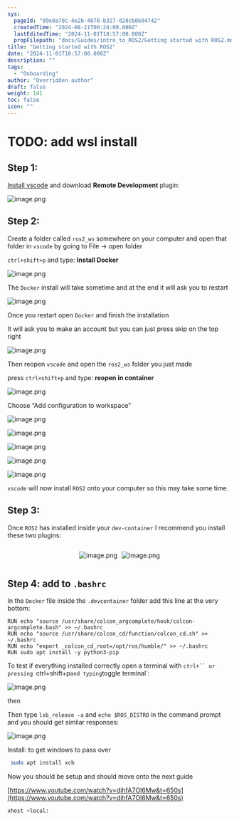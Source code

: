 ```yaml
---
sys:
  pageId: "89e0a78c-4e2b-4070-b327-d28cb0694742"
  createdTime: "2024-08-21T00:24:00.000Z"
  lastEditedTime: "2024-11-01T18:57:00.000Z"
  propFilepath: "docs/Guides/intro_to_ROS2/Getting started with ROS2.md"
title: "Getting started with ROS2"
date: "2024-11-01T18:57:00.000Z"
description: ""
tags:
  - "Onboarding"
author: "Overridden author"
draft: false
weight: 141
toc: false
icon: ""
---
```


# TODO: add wsl install

## Step 1:

[Install vscode](https://code.visualstudio.com/download) and download **Remote Development** plugin:

![image.png](https://prod-files-secure.s3.us-west-2.amazonaws.com/d518164a-d88e-44d1-a4ee-3adb3bd8bce0/efb52993-1881-4a40-b95e-6f020334f022/image.png?X-Amz-Algorithm=AWS4-HMAC-SHA256&X-Amz-Content-Sha256=UNSIGNED-PAYLOAD&X-Amz-Credential=ASIAZI2LB4666KIJCG74%2F20250131%2Fus-west-2%2Fs3%2Faws4_request&X-Amz-Date=20250131T040935Z&X-Amz-Expires=3600&X-Amz-Security-Token=IQoJb3JpZ2luX2VjEKr%2F%2F%2F%2F%2F%2F%2F%2F%2F%2FwEaCXVzLXdlc3QtMiJHMEUCIQDJrbiWDe%2F1QK55BxhwSk2f9XuXTBNt2BSFBZxB14s2pAIgRIseu3YNoZMnGU07spo1P%2FemudKrGtsSSKeqT601J0gqiAQIs%2F%2F%2F%2F%2F%2F%2F%2F%2F%2F%2FARAAGgw2Mzc0MjMxODM4MDUiDC1hjXH5lyIg8etKWCrcA9mU7Lp0hOqwBt1RYOjCazIGr3ikHshctx9SeOExA%2FUnJ09FH2ouarckmLASQj7XztuIJ3gvHeNrUKS30JqkyNaXJfwyzCy8vwgv3eqil%2F01W5DafZLbqxAO7z7tDBZHc8HMxEKgGOyy4J4XqzmqnzyRFck0CUH9FvnLhtuhtAV9oO6SBCaAHIHPmI4EsAFUD%2Bua%2F%2Bnw69UAOs5IMj0Jxg%2BPw0uxsAtpahu4SV1guHn7Bf3g6Z5eZVfVEFV%2Fy0%2FbTaNKVKVtqmdKeNwIOyb2pH%2Fg43iLXjjBZYDtGXxB91xrRVfEIKOg8AmQp0GrsGVSEZRTiiQ%2FclFdxW5xoe6Y11FWAsoY3z9sTHajTMqmJVn2dIKBJEdNaI2e8yq2uSesDAzCJKgdL1tt5hVDd%2BJFElpjeAFXqhGiEOGZyw2pRqOOcSUD3ROUxgT2%2FS9cB%2Bj3EsW1lZn6HsZgOfwUTuLJUcWy%2Bb25WMZdWoD6NQS8ORwoCL%2FINIKW6RsQWcBDa00yPUov%2Bmi%2BMrCvNRL5rJcE38ObHe%2Bbn81wHoW7EdbEB%2F2cMLue5JpfnDvRiM3jLK7gldsk8yH1PZcDOe4dwCdsNc8o%2BLXOiZSsWmcFJN3fPWM%2B4YB%2F6MwUbMtWEoDGMNzR8LwGOqUBxCHkEUWNZfJ68tQN4jbovJxzp4HxxfAT8iMp%2FeKNMgcJgPcdZMk0gD2Zvfjt7xM5LYeSIAbdaHZze%2Bhoz12PS%2FUyogrfr%2FXDgFNNcKwDF%2FqZt6Y4KzxZgVki7Fr3iHF7%2BF0uE1GVHoOhePohxwyBZOmIIirdzOixr35SCVE1N61co8HZLMYBOs564gKeUxEXTiD%2FdCtHpRBwxCeUg%2B2Nc59t%2F%2BKt&X-Amz-Signature=16f87c3a243ca1f532def9dd64fda219cf6fbfbd66f0457d1aa2fa12a623681f&X-Amz-SignedHeaders=host&x-id=GetObject)

## Step 2:

Create a folder called `ros2_ws` somewhere on your computer and open that folder in `vscode` by going to File → open folder 

`ctrl+shift+p` and type: **Install Docker**

![image.png](https://prod-files-secure.s3.us-west-2.amazonaws.com/d518164a-d88e-44d1-a4ee-3adb3bd8bce0/2269dc0e-1cd5-47ff-bceb-c04ad9b2eab0/image.png?X-Amz-Algorithm=AWS4-HMAC-SHA256&X-Amz-Content-Sha256=UNSIGNED-PAYLOAD&X-Amz-Credential=ASIAZI2LB4666KIJCG74%2F20250131%2Fus-west-2%2Fs3%2Faws4_request&X-Amz-Date=20250131T040935Z&X-Amz-Expires=3600&X-Amz-Security-Token=IQoJb3JpZ2luX2VjEKr%2F%2F%2F%2F%2F%2F%2F%2F%2F%2FwEaCXVzLXdlc3QtMiJHMEUCIQDJrbiWDe%2F1QK55BxhwSk2f9XuXTBNt2BSFBZxB14s2pAIgRIseu3YNoZMnGU07spo1P%2FemudKrGtsSSKeqT601J0gqiAQIs%2F%2F%2F%2F%2F%2F%2F%2F%2F%2F%2FARAAGgw2Mzc0MjMxODM4MDUiDC1hjXH5lyIg8etKWCrcA9mU7Lp0hOqwBt1RYOjCazIGr3ikHshctx9SeOExA%2FUnJ09FH2ouarckmLASQj7XztuIJ3gvHeNrUKS30JqkyNaXJfwyzCy8vwgv3eqil%2F01W5DafZLbqxAO7z7tDBZHc8HMxEKgGOyy4J4XqzmqnzyRFck0CUH9FvnLhtuhtAV9oO6SBCaAHIHPmI4EsAFUD%2Bua%2F%2Bnw69UAOs5IMj0Jxg%2BPw0uxsAtpahu4SV1guHn7Bf3g6Z5eZVfVEFV%2Fy0%2FbTaNKVKVtqmdKeNwIOyb2pH%2Fg43iLXjjBZYDtGXxB91xrRVfEIKOg8AmQp0GrsGVSEZRTiiQ%2FclFdxW5xoe6Y11FWAsoY3z9sTHajTMqmJVn2dIKBJEdNaI2e8yq2uSesDAzCJKgdL1tt5hVDd%2BJFElpjeAFXqhGiEOGZyw2pRqOOcSUD3ROUxgT2%2FS9cB%2Bj3EsW1lZn6HsZgOfwUTuLJUcWy%2Bb25WMZdWoD6NQS8ORwoCL%2FINIKW6RsQWcBDa00yPUov%2Bmi%2BMrCvNRL5rJcE38ObHe%2Bbn81wHoW7EdbEB%2F2cMLue5JpfnDvRiM3jLK7gldsk8yH1PZcDOe4dwCdsNc8o%2BLXOiZSsWmcFJN3fPWM%2B4YB%2F6MwUbMtWEoDGMNzR8LwGOqUBxCHkEUWNZfJ68tQN4jbovJxzp4HxxfAT8iMp%2FeKNMgcJgPcdZMk0gD2Zvfjt7xM5LYeSIAbdaHZze%2Bhoz12PS%2FUyogrfr%2FXDgFNNcKwDF%2FqZt6Y4KzxZgVki7Fr3iHF7%2BF0uE1GVHoOhePohxwyBZOmIIirdzOixr35SCVE1N61co8HZLMYBOs564gKeUxEXTiD%2FdCtHpRBwxCeUg%2B2Nc59t%2F%2BKt&X-Amz-Signature=8cad3ed9a6347424f5334c010256e56c2b182c6fc90efaa53029f01ef97187d9&X-Amz-SignedHeaders=host&x-id=GetObject)

The `Docker` install will take sometime and at the end it will ask you to restart

![image.png](https://prod-files-secure.s3.us-west-2.amazonaws.com/d518164a-d88e-44d1-a4ee-3adb3bd8bce0/ed233f78-be33-4b1f-b89c-9c346c0e961e/image.png?X-Amz-Algorithm=AWS4-HMAC-SHA256&X-Amz-Content-Sha256=UNSIGNED-PAYLOAD&X-Amz-Credential=ASIAZI2LB4666KIJCG74%2F20250131%2Fus-west-2%2Fs3%2Faws4_request&X-Amz-Date=20250131T040935Z&X-Amz-Expires=3600&X-Amz-Security-Token=IQoJb3JpZ2luX2VjEKr%2F%2F%2F%2F%2F%2F%2F%2F%2F%2FwEaCXVzLXdlc3QtMiJHMEUCIQDJrbiWDe%2F1QK55BxhwSk2f9XuXTBNt2BSFBZxB14s2pAIgRIseu3YNoZMnGU07spo1P%2FemudKrGtsSSKeqT601J0gqiAQIs%2F%2F%2F%2F%2F%2F%2F%2F%2F%2F%2FARAAGgw2Mzc0MjMxODM4MDUiDC1hjXH5lyIg8etKWCrcA9mU7Lp0hOqwBt1RYOjCazIGr3ikHshctx9SeOExA%2FUnJ09FH2ouarckmLASQj7XztuIJ3gvHeNrUKS30JqkyNaXJfwyzCy8vwgv3eqil%2F01W5DafZLbqxAO7z7tDBZHc8HMxEKgGOyy4J4XqzmqnzyRFck0CUH9FvnLhtuhtAV9oO6SBCaAHIHPmI4EsAFUD%2Bua%2F%2Bnw69UAOs5IMj0Jxg%2BPw0uxsAtpahu4SV1guHn7Bf3g6Z5eZVfVEFV%2Fy0%2FbTaNKVKVtqmdKeNwIOyb2pH%2Fg43iLXjjBZYDtGXxB91xrRVfEIKOg8AmQp0GrsGVSEZRTiiQ%2FclFdxW5xoe6Y11FWAsoY3z9sTHajTMqmJVn2dIKBJEdNaI2e8yq2uSesDAzCJKgdL1tt5hVDd%2BJFElpjeAFXqhGiEOGZyw2pRqOOcSUD3ROUxgT2%2FS9cB%2Bj3EsW1lZn6HsZgOfwUTuLJUcWy%2Bb25WMZdWoD6NQS8ORwoCL%2FINIKW6RsQWcBDa00yPUov%2Bmi%2BMrCvNRL5rJcE38ObHe%2Bbn81wHoW7EdbEB%2F2cMLue5JpfnDvRiM3jLK7gldsk8yH1PZcDOe4dwCdsNc8o%2BLXOiZSsWmcFJN3fPWM%2B4YB%2F6MwUbMtWEoDGMNzR8LwGOqUBxCHkEUWNZfJ68tQN4jbovJxzp4HxxfAT8iMp%2FeKNMgcJgPcdZMk0gD2Zvfjt7xM5LYeSIAbdaHZze%2Bhoz12PS%2FUyogrfr%2FXDgFNNcKwDF%2FqZt6Y4KzxZgVki7Fr3iHF7%2BF0uE1GVHoOhePohxwyBZOmIIirdzOixr35SCVE1N61co8HZLMYBOs564gKeUxEXTiD%2FdCtHpRBwxCeUg%2B2Nc59t%2F%2BKt&X-Amz-Signature=efdb7c256941ca8584048f3bd29f62ebc01af1406034cba98f6c6405d87bc2ff&X-Amz-SignedHeaders=host&x-id=GetObject)

Once you restart open `Docker` and finish the installation

It will ask you to make an account but you can just press skip on the top right

![image.png](https://prod-files-secure.s3.us-west-2.amazonaws.com/d518164a-d88e-44d1-a4ee-3adb3bd8bce0/21010ad9-1659-4fd9-9f59-9932a09b2a3d/image.png?X-Amz-Algorithm=AWS4-HMAC-SHA256&X-Amz-Content-Sha256=UNSIGNED-PAYLOAD&X-Amz-Credential=ASIAZI2LB4666KIJCG74%2F20250131%2Fus-west-2%2Fs3%2Faws4_request&X-Amz-Date=20250131T040935Z&X-Amz-Expires=3600&X-Amz-Security-Token=IQoJb3JpZ2luX2VjEKr%2F%2F%2F%2F%2F%2F%2F%2F%2F%2FwEaCXVzLXdlc3QtMiJHMEUCIQDJrbiWDe%2F1QK55BxhwSk2f9XuXTBNt2BSFBZxB14s2pAIgRIseu3YNoZMnGU07spo1P%2FemudKrGtsSSKeqT601J0gqiAQIs%2F%2F%2F%2F%2F%2F%2F%2F%2F%2F%2FARAAGgw2Mzc0MjMxODM4MDUiDC1hjXH5lyIg8etKWCrcA9mU7Lp0hOqwBt1RYOjCazIGr3ikHshctx9SeOExA%2FUnJ09FH2ouarckmLASQj7XztuIJ3gvHeNrUKS30JqkyNaXJfwyzCy8vwgv3eqil%2F01W5DafZLbqxAO7z7tDBZHc8HMxEKgGOyy4J4XqzmqnzyRFck0CUH9FvnLhtuhtAV9oO6SBCaAHIHPmI4EsAFUD%2Bua%2F%2Bnw69UAOs5IMj0Jxg%2BPw0uxsAtpahu4SV1guHn7Bf3g6Z5eZVfVEFV%2Fy0%2FbTaNKVKVtqmdKeNwIOyb2pH%2Fg43iLXjjBZYDtGXxB91xrRVfEIKOg8AmQp0GrsGVSEZRTiiQ%2FclFdxW5xoe6Y11FWAsoY3z9sTHajTMqmJVn2dIKBJEdNaI2e8yq2uSesDAzCJKgdL1tt5hVDd%2BJFElpjeAFXqhGiEOGZyw2pRqOOcSUD3ROUxgT2%2FS9cB%2Bj3EsW1lZn6HsZgOfwUTuLJUcWy%2Bb25WMZdWoD6NQS8ORwoCL%2FINIKW6RsQWcBDa00yPUov%2Bmi%2BMrCvNRL5rJcE38ObHe%2Bbn81wHoW7EdbEB%2F2cMLue5JpfnDvRiM3jLK7gldsk8yH1PZcDOe4dwCdsNc8o%2BLXOiZSsWmcFJN3fPWM%2B4YB%2F6MwUbMtWEoDGMNzR8LwGOqUBxCHkEUWNZfJ68tQN4jbovJxzp4HxxfAT8iMp%2FeKNMgcJgPcdZMk0gD2Zvfjt7xM5LYeSIAbdaHZze%2Bhoz12PS%2FUyogrfr%2FXDgFNNcKwDF%2FqZt6Y4KzxZgVki7Fr3iHF7%2BF0uE1GVHoOhePohxwyBZOmIIirdzOixr35SCVE1N61co8HZLMYBOs564gKeUxEXTiD%2FdCtHpRBwxCeUg%2B2Nc59t%2F%2BKt&X-Amz-Signature=533bd2d31d2a2c0ded08dac577257934c4265f927ccaba9ad947d1061b379ceb&X-Amz-SignedHeaders=host&x-id=GetObject)

Then reopen `vscode` and open the `ros2_ws` folder you just made

press `ctrl+shift+p` and type: **reopen in container**

![image.png](https://prod-files-secure.s3.us-west-2.amazonaws.com/d518164a-d88e-44d1-a4ee-3adb3bd8bce0/4e93b8c2-41ad-488c-8095-c74205196118/image.png?X-Amz-Algorithm=AWS4-HMAC-SHA256&X-Amz-Content-Sha256=UNSIGNED-PAYLOAD&X-Amz-Credential=ASIAZI2LB4666KIJCG74%2F20250131%2Fus-west-2%2Fs3%2Faws4_request&X-Amz-Date=20250131T040935Z&X-Amz-Expires=3600&X-Amz-Security-Token=IQoJb3JpZ2luX2VjEKr%2F%2F%2F%2F%2F%2F%2F%2F%2F%2FwEaCXVzLXdlc3QtMiJHMEUCIQDJrbiWDe%2F1QK55BxhwSk2f9XuXTBNt2BSFBZxB14s2pAIgRIseu3YNoZMnGU07spo1P%2FemudKrGtsSSKeqT601J0gqiAQIs%2F%2F%2F%2F%2F%2F%2F%2F%2F%2F%2FARAAGgw2Mzc0MjMxODM4MDUiDC1hjXH5lyIg8etKWCrcA9mU7Lp0hOqwBt1RYOjCazIGr3ikHshctx9SeOExA%2FUnJ09FH2ouarckmLASQj7XztuIJ3gvHeNrUKS30JqkyNaXJfwyzCy8vwgv3eqil%2F01W5DafZLbqxAO7z7tDBZHc8HMxEKgGOyy4J4XqzmqnzyRFck0CUH9FvnLhtuhtAV9oO6SBCaAHIHPmI4EsAFUD%2Bua%2F%2Bnw69UAOs5IMj0Jxg%2BPw0uxsAtpahu4SV1guHn7Bf3g6Z5eZVfVEFV%2Fy0%2FbTaNKVKVtqmdKeNwIOyb2pH%2Fg43iLXjjBZYDtGXxB91xrRVfEIKOg8AmQp0GrsGVSEZRTiiQ%2FclFdxW5xoe6Y11FWAsoY3z9sTHajTMqmJVn2dIKBJEdNaI2e8yq2uSesDAzCJKgdL1tt5hVDd%2BJFElpjeAFXqhGiEOGZyw2pRqOOcSUD3ROUxgT2%2FS9cB%2Bj3EsW1lZn6HsZgOfwUTuLJUcWy%2Bb25WMZdWoD6NQS8ORwoCL%2FINIKW6RsQWcBDa00yPUov%2Bmi%2BMrCvNRL5rJcE38ObHe%2Bbn81wHoW7EdbEB%2F2cMLue5JpfnDvRiM3jLK7gldsk8yH1PZcDOe4dwCdsNc8o%2BLXOiZSsWmcFJN3fPWM%2B4YB%2F6MwUbMtWEoDGMNzR8LwGOqUBxCHkEUWNZfJ68tQN4jbovJxzp4HxxfAT8iMp%2FeKNMgcJgPcdZMk0gD2Zvfjt7xM5LYeSIAbdaHZze%2Bhoz12PS%2FUyogrfr%2FXDgFNNcKwDF%2FqZt6Y4KzxZgVki7Fr3iHF7%2BF0uE1GVHoOhePohxwyBZOmIIirdzOixr35SCVE1N61co8HZLMYBOs564gKeUxEXTiD%2FdCtHpRBwxCeUg%2B2Nc59t%2F%2BKt&X-Amz-Signature=9c3dc2c7bd6fb226282e831c07ef6eb75458dc0bb4d0010424ce3204a4166b7c&X-Amz-SignedHeaders=host&x-id=GetObject)

Choose “Add configuration to workspace”

![image.png](https://prod-files-secure.s3.us-west-2.amazonaws.com/d518164a-d88e-44d1-a4ee-3adb3bd8bce0/9560b282-5060-4989-ba37-97e7b2c22476/image.png?X-Amz-Algorithm=AWS4-HMAC-SHA256&X-Amz-Content-Sha256=UNSIGNED-PAYLOAD&X-Amz-Credential=ASIAZI2LB4666KIJCG74%2F20250131%2Fus-west-2%2Fs3%2Faws4_request&X-Amz-Date=20250131T040935Z&X-Amz-Expires=3600&X-Amz-Security-Token=IQoJb3JpZ2luX2VjEKr%2F%2F%2F%2F%2F%2F%2F%2F%2F%2FwEaCXVzLXdlc3QtMiJHMEUCIQDJrbiWDe%2F1QK55BxhwSk2f9XuXTBNt2BSFBZxB14s2pAIgRIseu3YNoZMnGU07spo1P%2FemudKrGtsSSKeqT601J0gqiAQIs%2F%2F%2F%2F%2F%2F%2F%2F%2F%2F%2FARAAGgw2Mzc0MjMxODM4MDUiDC1hjXH5lyIg8etKWCrcA9mU7Lp0hOqwBt1RYOjCazIGr3ikHshctx9SeOExA%2FUnJ09FH2ouarckmLASQj7XztuIJ3gvHeNrUKS30JqkyNaXJfwyzCy8vwgv3eqil%2F01W5DafZLbqxAO7z7tDBZHc8HMxEKgGOyy4J4XqzmqnzyRFck0CUH9FvnLhtuhtAV9oO6SBCaAHIHPmI4EsAFUD%2Bua%2F%2Bnw69UAOs5IMj0Jxg%2BPw0uxsAtpahu4SV1guHn7Bf3g6Z5eZVfVEFV%2Fy0%2FbTaNKVKVtqmdKeNwIOyb2pH%2Fg43iLXjjBZYDtGXxB91xrRVfEIKOg8AmQp0GrsGVSEZRTiiQ%2FclFdxW5xoe6Y11FWAsoY3z9sTHajTMqmJVn2dIKBJEdNaI2e8yq2uSesDAzCJKgdL1tt5hVDd%2BJFElpjeAFXqhGiEOGZyw2pRqOOcSUD3ROUxgT2%2FS9cB%2Bj3EsW1lZn6HsZgOfwUTuLJUcWy%2Bb25WMZdWoD6NQS8ORwoCL%2FINIKW6RsQWcBDa00yPUov%2Bmi%2BMrCvNRL5rJcE38ObHe%2Bbn81wHoW7EdbEB%2F2cMLue5JpfnDvRiM3jLK7gldsk8yH1PZcDOe4dwCdsNc8o%2BLXOiZSsWmcFJN3fPWM%2B4YB%2F6MwUbMtWEoDGMNzR8LwGOqUBxCHkEUWNZfJ68tQN4jbovJxzp4HxxfAT8iMp%2FeKNMgcJgPcdZMk0gD2Zvfjt7xM5LYeSIAbdaHZze%2Bhoz12PS%2FUyogrfr%2FXDgFNNcKwDF%2FqZt6Y4KzxZgVki7Fr3iHF7%2BF0uE1GVHoOhePohxwyBZOmIIirdzOixr35SCVE1N61co8HZLMYBOs564gKeUxEXTiD%2FdCtHpRBwxCeUg%2B2Nc59t%2F%2BKt&X-Amz-Signature=fc5ff65da485e6843d765f6322f03c6fb0303c289ccedcaef253f0f1e25df0be&X-Amz-SignedHeaders=host&x-id=GetObject)

![image.png](https://prod-files-secure.s3.us-west-2.amazonaws.com/d518164a-d88e-44d1-a4ee-3adb3bd8bce0/2ee63f81-886b-48e8-a553-dc6e5eac99e4/image.png?X-Amz-Algorithm=AWS4-HMAC-SHA256&X-Amz-Content-Sha256=UNSIGNED-PAYLOAD&X-Amz-Credential=ASIAZI2LB4666KIJCG74%2F20250131%2Fus-west-2%2Fs3%2Faws4_request&X-Amz-Date=20250131T040935Z&X-Amz-Expires=3600&X-Amz-Security-Token=IQoJb3JpZ2luX2VjEKr%2F%2F%2F%2F%2F%2F%2F%2F%2F%2FwEaCXVzLXdlc3QtMiJHMEUCIQDJrbiWDe%2F1QK55BxhwSk2f9XuXTBNt2BSFBZxB14s2pAIgRIseu3YNoZMnGU07spo1P%2FemudKrGtsSSKeqT601J0gqiAQIs%2F%2F%2F%2F%2F%2F%2F%2F%2F%2F%2FARAAGgw2Mzc0MjMxODM4MDUiDC1hjXH5lyIg8etKWCrcA9mU7Lp0hOqwBt1RYOjCazIGr3ikHshctx9SeOExA%2FUnJ09FH2ouarckmLASQj7XztuIJ3gvHeNrUKS30JqkyNaXJfwyzCy8vwgv3eqil%2F01W5DafZLbqxAO7z7tDBZHc8HMxEKgGOyy4J4XqzmqnzyRFck0CUH9FvnLhtuhtAV9oO6SBCaAHIHPmI4EsAFUD%2Bua%2F%2Bnw69UAOs5IMj0Jxg%2BPw0uxsAtpahu4SV1guHn7Bf3g6Z5eZVfVEFV%2Fy0%2FbTaNKVKVtqmdKeNwIOyb2pH%2Fg43iLXjjBZYDtGXxB91xrRVfEIKOg8AmQp0GrsGVSEZRTiiQ%2FclFdxW5xoe6Y11FWAsoY3z9sTHajTMqmJVn2dIKBJEdNaI2e8yq2uSesDAzCJKgdL1tt5hVDd%2BJFElpjeAFXqhGiEOGZyw2pRqOOcSUD3ROUxgT2%2FS9cB%2Bj3EsW1lZn6HsZgOfwUTuLJUcWy%2Bb25WMZdWoD6NQS8ORwoCL%2FINIKW6RsQWcBDa00yPUov%2Bmi%2BMrCvNRL5rJcE38ObHe%2Bbn81wHoW7EdbEB%2F2cMLue5JpfnDvRiM3jLK7gldsk8yH1PZcDOe4dwCdsNc8o%2BLXOiZSsWmcFJN3fPWM%2B4YB%2F6MwUbMtWEoDGMNzR8LwGOqUBxCHkEUWNZfJ68tQN4jbovJxzp4HxxfAT8iMp%2FeKNMgcJgPcdZMk0gD2Zvfjt7xM5LYeSIAbdaHZze%2Bhoz12PS%2FUyogrfr%2FXDgFNNcKwDF%2FqZt6Y4KzxZgVki7Fr3iHF7%2BF0uE1GVHoOhePohxwyBZOmIIirdzOixr35SCVE1N61co8HZLMYBOs564gKeUxEXTiD%2FdCtHpRBwxCeUg%2B2Nc59t%2F%2BKt&X-Amz-Signature=507a3198bca8d45b3edf9548be41841d3ae02f3f924338c71425eba5e6a11e18&X-Amz-SignedHeaders=host&x-id=GetObject)

![image.png](https://prod-files-secure.s3.us-west-2.amazonaws.com/d518164a-d88e-44d1-a4ee-3adb3bd8bce0/ae1580b2-b048-407e-aed9-b584224a7a04/image.png?X-Amz-Algorithm=AWS4-HMAC-SHA256&X-Amz-Content-Sha256=UNSIGNED-PAYLOAD&X-Amz-Credential=ASIAZI2LB4666KIJCG74%2F20250131%2Fus-west-2%2Fs3%2Faws4_request&X-Amz-Date=20250131T040935Z&X-Amz-Expires=3600&X-Amz-Security-Token=IQoJb3JpZ2luX2VjEKr%2F%2F%2F%2F%2F%2F%2F%2F%2F%2FwEaCXVzLXdlc3QtMiJHMEUCIQDJrbiWDe%2F1QK55BxhwSk2f9XuXTBNt2BSFBZxB14s2pAIgRIseu3YNoZMnGU07spo1P%2FemudKrGtsSSKeqT601J0gqiAQIs%2F%2F%2F%2F%2F%2F%2F%2F%2F%2F%2FARAAGgw2Mzc0MjMxODM4MDUiDC1hjXH5lyIg8etKWCrcA9mU7Lp0hOqwBt1RYOjCazIGr3ikHshctx9SeOExA%2FUnJ09FH2ouarckmLASQj7XztuIJ3gvHeNrUKS30JqkyNaXJfwyzCy8vwgv3eqil%2F01W5DafZLbqxAO7z7tDBZHc8HMxEKgGOyy4J4XqzmqnzyRFck0CUH9FvnLhtuhtAV9oO6SBCaAHIHPmI4EsAFUD%2Bua%2F%2Bnw69UAOs5IMj0Jxg%2BPw0uxsAtpahu4SV1guHn7Bf3g6Z5eZVfVEFV%2Fy0%2FbTaNKVKVtqmdKeNwIOyb2pH%2Fg43iLXjjBZYDtGXxB91xrRVfEIKOg8AmQp0GrsGVSEZRTiiQ%2FclFdxW5xoe6Y11FWAsoY3z9sTHajTMqmJVn2dIKBJEdNaI2e8yq2uSesDAzCJKgdL1tt5hVDd%2BJFElpjeAFXqhGiEOGZyw2pRqOOcSUD3ROUxgT2%2FS9cB%2Bj3EsW1lZn6HsZgOfwUTuLJUcWy%2Bb25WMZdWoD6NQS8ORwoCL%2FINIKW6RsQWcBDa00yPUov%2Bmi%2BMrCvNRL5rJcE38ObHe%2Bbn81wHoW7EdbEB%2F2cMLue5JpfnDvRiM3jLK7gldsk8yH1PZcDOe4dwCdsNc8o%2BLXOiZSsWmcFJN3fPWM%2B4YB%2F6MwUbMtWEoDGMNzR8LwGOqUBxCHkEUWNZfJ68tQN4jbovJxzp4HxxfAT8iMp%2FeKNMgcJgPcdZMk0gD2Zvfjt7xM5LYeSIAbdaHZze%2Bhoz12PS%2FUyogrfr%2FXDgFNNcKwDF%2FqZt6Y4KzxZgVki7Fr3iHF7%2BF0uE1GVHoOhePohxwyBZOmIIirdzOixr35SCVE1N61co8HZLMYBOs564gKeUxEXTiD%2FdCtHpRBwxCeUg%2B2Nc59t%2F%2BKt&X-Amz-Signature=65e4405e10f8218e82e9bc152157ce737df59b5fc5ba037db5db51ca02679bde&X-Amz-SignedHeaders=host&x-id=GetObject)

![image.png](https://prod-files-secure.s3.us-west-2.amazonaws.com/d518164a-d88e-44d1-a4ee-3adb3bd8bce0/53255b28-f75e-430f-b9e3-c0ac8577e42b/image.png?X-Amz-Algorithm=AWS4-HMAC-SHA256&X-Amz-Content-Sha256=UNSIGNED-PAYLOAD&X-Amz-Credential=ASIAZI2LB4666KIJCG74%2F20250131%2Fus-west-2%2Fs3%2Faws4_request&X-Amz-Date=20250131T040935Z&X-Amz-Expires=3600&X-Amz-Security-Token=IQoJb3JpZ2luX2VjEKr%2F%2F%2F%2F%2F%2F%2F%2F%2F%2FwEaCXVzLXdlc3QtMiJHMEUCIQDJrbiWDe%2F1QK55BxhwSk2f9XuXTBNt2BSFBZxB14s2pAIgRIseu3YNoZMnGU07spo1P%2FemudKrGtsSSKeqT601J0gqiAQIs%2F%2F%2F%2F%2F%2F%2F%2F%2F%2F%2FARAAGgw2Mzc0MjMxODM4MDUiDC1hjXH5lyIg8etKWCrcA9mU7Lp0hOqwBt1RYOjCazIGr3ikHshctx9SeOExA%2FUnJ09FH2ouarckmLASQj7XztuIJ3gvHeNrUKS30JqkyNaXJfwyzCy8vwgv3eqil%2F01W5DafZLbqxAO7z7tDBZHc8HMxEKgGOyy4J4XqzmqnzyRFck0CUH9FvnLhtuhtAV9oO6SBCaAHIHPmI4EsAFUD%2Bua%2F%2Bnw69UAOs5IMj0Jxg%2BPw0uxsAtpahu4SV1guHn7Bf3g6Z5eZVfVEFV%2Fy0%2FbTaNKVKVtqmdKeNwIOyb2pH%2Fg43iLXjjBZYDtGXxB91xrRVfEIKOg8AmQp0GrsGVSEZRTiiQ%2FclFdxW5xoe6Y11FWAsoY3z9sTHajTMqmJVn2dIKBJEdNaI2e8yq2uSesDAzCJKgdL1tt5hVDd%2BJFElpjeAFXqhGiEOGZyw2pRqOOcSUD3ROUxgT2%2FS9cB%2Bj3EsW1lZn6HsZgOfwUTuLJUcWy%2Bb25WMZdWoD6NQS8ORwoCL%2FINIKW6RsQWcBDa00yPUov%2Bmi%2BMrCvNRL5rJcE38ObHe%2Bbn81wHoW7EdbEB%2F2cMLue5JpfnDvRiM3jLK7gldsk8yH1PZcDOe4dwCdsNc8o%2BLXOiZSsWmcFJN3fPWM%2B4YB%2F6MwUbMtWEoDGMNzR8LwGOqUBxCHkEUWNZfJ68tQN4jbovJxzp4HxxfAT8iMp%2FeKNMgcJgPcdZMk0gD2Zvfjt7xM5LYeSIAbdaHZze%2Bhoz12PS%2FUyogrfr%2FXDgFNNcKwDF%2FqZt6Y4KzxZgVki7Fr3iHF7%2BF0uE1GVHoOhePohxwyBZOmIIirdzOixr35SCVE1N61co8HZLMYBOs564gKeUxEXTiD%2FdCtHpRBwxCeUg%2B2Nc59t%2F%2BKt&X-Amz-Signature=5283f175de5a563c7e44cea057d9adf916b44dd2d4af99256ce20e8b4c0d8380&X-Amz-SignedHeaders=host&x-id=GetObject)

![image.png](https://prod-files-secure.s3.us-west-2.amazonaws.com/d518164a-d88e-44d1-a4ee-3adb3bd8bce0/7c562767-5af9-4ffb-97d1-327bcdf4ee00/image.png?X-Amz-Algorithm=AWS4-HMAC-SHA256&X-Amz-Content-Sha256=UNSIGNED-PAYLOAD&X-Amz-Credential=ASIAZI2LB4666KIJCG74%2F20250131%2Fus-west-2%2Fs3%2Faws4_request&X-Amz-Date=20250131T040935Z&X-Amz-Expires=3600&X-Amz-Security-Token=IQoJb3JpZ2luX2VjEKr%2F%2F%2F%2F%2F%2F%2F%2F%2F%2FwEaCXVzLXdlc3QtMiJHMEUCIQDJrbiWDe%2F1QK55BxhwSk2f9XuXTBNt2BSFBZxB14s2pAIgRIseu3YNoZMnGU07spo1P%2FemudKrGtsSSKeqT601J0gqiAQIs%2F%2F%2F%2F%2F%2F%2F%2F%2F%2F%2FARAAGgw2Mzc0MjMxODM4MDUiDC1hjXH5lyIg8etKWCrcA9mU7Lp0hOqwBt1RYOjCazIGr3ikHshctx9SeOExA%2FUnJ09FH2ouarckmLASQj7XztuIJ3gvHeNrUKS30JqkyNaXJfwyzCy8vwgv3eqil%2F01W5DafZLbqxAO7z7tDBZHc8HMxEKgGOyy4J4XqzmqnzyRFck0CUH9FvnLhtuhtAV9oO6SBCaAHIHPmI4EsAFUD%2Bua%2F%2Bnw69UAOs5IMj0Jxg%2BPw0uxsAtpahu4SV1guHn7Bf3g6Z5eZVfVEFV%2Fy0%2FbTaNKVKVtqmdKeNwIOyb2pH%2Fg43iLXjjBZYDtGXxB91xrRVfEIKOg8AmQp0GrsGVSEZRTiiQ%2FclFdxW5xoe6Y11FWAsoY3z9sTHajTMqmJVn2dIKBJEdNaI2e8yq2uSesDAzCJKgdL1tt5hVDd%2BJFElpjeAFXqhGiEOGZyw2pRqOOcSUD3ROUxgT2%2FS9cB%2Bj3EsW1lZn6HsZgOfwUTuLJUcWy%2Bb25WMZdWoD6NQS8ORwoCL%2FINIKW6RsQWcBDa00yPUov%2Bmi%2BMrCvNRL5rJcE38ObHe%2Bbn81wHoW7EdbEB%2F2cMLue5JpfnDvRiM3jLK7gldsk8yH1PZcDOe4dwCdsNc8o%2BLXOiZSsWmcFJN3fPWM%2B4YB%2F6MwUbMtWEoDGMNzR8LwGOqUBxCHkEUWNZfJ68tQN4jbovJxzp4HxxfAT8iMp%2FeKNMgcJgPcdZMk0gD2Zvfjt7xM5LYeSIAbdaHZze%2Bhoz12PS%2FUyogrfr%2FXDgFNNcKwDF%2FqZt6Y4KzxZgVki7Fr3iHF7%2BF0uE1GVHoOhePohxwyBZOmIIirdzOixr35SCVE1N61co8HZLMYBOs564gKeUxEXTiD%2FdCtHpRBwxCeUg%2B2Nc59t%2F%2BKt&X-Amz-Signature=744966cee4e2597a667ce9a4ba2de31ba0de836d33495ce566e1213f6594a31d&X-Amz-SignedHeaders=host&x-id=GetObject)

`vscode` will now install `ROS2` onto your computer so this may take some time.

## Step 3:

Once `ROS2` has installed inside your `dev-container` I recommend you install these two plugins:

<div style="display: flex;flex-direction: row; column-gap:10px; max-width: 630px;justify-content: center;">
<div>

![image.png](https://prod-files-secure.s3.us-west-2.amazonaws.com/d518164a-d88e-44d1-a4ee-3adb3bd8bce0/3fc3d550-5a54-4ba1-ba6b-faa01cdb7369/image.png?X-Amz-Algorithm=AWS4-HMAC-SHA256&X-Amz-Content-Sha256=UNSIGNED-PAYLOAD&X-Amz-Credential=ASIAZI2LB466YHCOG5EB%2F20250131%2Fus-west-2%2Fs3%2Faws4_request&X-Amz-Date=20250131T040937Z&X-Amz-Expires=3600&X-Amz-Security-Token=IQoJb3JpZ2luX2VjEKr%2F%2F%2F%2F%2F%2F%2F%2F%2F%2FwEaCXVzLXdlc3QtMiJGMEQCIBGeEk%2BZOWWtd4rk7gS0mJUIgFgqgS6KxAniJL1JLrLYAiA9BW%2FxNHh091EgQFNUbukoqpdxGNlu4HHVYEWfnyA7GyqIBAiz%2F%2F%2F%2F%2F%2F%2F%2F%2F%2F8BEAAaDDYzNzQyMzE4MzgwNSIMHoku9vNPAKYJ2oIBKtwDD4TBvjcZNpbuc03dw9NKRTgY6nSb93D6LAVNC6JvsfAMxma%2BNTj3McLeJchnqc8la%2BXymonaJRaAufDzoQLk6KiOq1A4MqHBpPDx%2BwQ96llyYURP%2BxdVh5MDgDkKRNi1esJbX7FaOLpAZ2yjVlz8lAAKrOpBNUqukZWk%2FFBthuJNXO5NsTaAcdN0fJFFXKf%2BNM4iE0JoG7z3lITDGsZguVzSAu2L0DAU6GEtSAy0JJJw8lMDW7JvGJDpSuPih2YPu76I2rAn9LzEEF2VKvP%2BZcwu2N03lwjbrXwEY4KEHU416k8OX3TOwNHbIRg6aa8jxeDXJ8NG1u5nBpOJyMdUUiXyRH%2BEXUgA07Xy%2Fr08YxgyNpxVLUSr0cO%2F7j0%2FSa0ykKLeC5zJwSWL5dlZvF9VC%2B5qOJvtm8002hS%2FJjL4r%2B%2F6gQI%2BRPoRQf%2FShu%2BePkHWMnRiEwLRqF8eyKhQyNb7PXsIq1t1ncZy1a8cAC5OTUfiMkzp2Rk2cvS8SG82GFBdA2XaWNtdpSYgwox7ZzXlV1lGlrB02skURvdMCQKRAqNX9Pze4iygZMMcIyBShlAH7of%2ByvAc200oq73pM1vxJJPiOmVIkuJHUOzFLJjG9k1HPE7u5tYsNanxEkMw9dHwvAY6pgEsYrSUZtDvqz3w2exMmUS%2FdZ7bkD8WSECrXm0UM1ktlwXsYKwuyNAmq1xiA%2BRgwIcf2RRyqWrkm%2BqGWtQZzme5C7Gv43CYbEm42mgB9YrjvMym7d66DLOB7ATQl7Sa%2B1K02WmeZPt7hC%2FIwNT2ZEfC%2BBGk76fhKjwuCXOgAZfOAloqspxrznqdgB0aGulu7AV6PJUvFPFEkekM3oNkxiDIBGVp2%2B1f&X-Amz-Signature=9b67c921d285238d11797d5622a55be3f4af1413bcc2fbba998b2329597f1bf3&X-Amz-SignedHeaders=host&x-id=GetObject)

</div>
<div>

![image.png](https://prod-files-secure.s3.us-west-2.amazonaws.com/d518164a-d88e-44d1-a4ee-3adb3bd8bce0/d994cc66-13c2-4093-a5a3-f84cf4601a82/image.png?X-Amz-Algorithm=AWS4-HMAC-SHA256&X-Amz-Content-Sha256=UNSIGNED-PAYLOAD&X-Amz-Credential=ASIAZI2LB466Y3T7GCPE%2F20250131%2Fus-west-2%2Fs3%2Faws4_request&X-Amz-Date=20250131T040937Z&X-Amz-Expires=3600&X-Amz-Security-Token=IQoJb3JpZ2luX2VjEKr%2F%2F%2F%2F%2F%2F%2F%2F%2F%2FwEaCXVzLXdlc3QtMiJIMEYCIQC4k%2Fj%2Fd2Ju8u3ZnO8vFGTj7Yb81TmAGnAzICYDLBVjTwIhAIoJ97RF0TwiJjArqc4vgrz2LLu93d5crOSVxP1rMB7tKogECLP%2F%2F%2F%2F%2F%2F%2F%2F%2F%2FwEQABoMNjM3NDIzMTgzODA1IgyRpMGa2jgqp68OPR0q3AOQIcF7%2FVdEgAh0uOQumTaS0pvIYyoo2lMKr7auvYGceJCPt2x%2BI1OXfgoXF0c8Y1a7OUJcdFfjyLnyD2BqDf2QJTYXCgpflzE9sQb0UHj5xiOqmWZId3xjrlDmhKZ1kshJOu8EPdLfIDSYE4Tg2ckZeiR9jrVjr7hofwV55prf0JKatFh5Qk0qg2o5pyolMr469T%2BJWFCxT5hLfHxogTLnFI0Hxoq0x0DRfw%2FbDJ1rWRKPZBHOMvKWhDijO7KYLmtnVHP%2FWphFFEO%2Fceo8e0IhTP8ajb3Zxc0of10OqOHAlICyL6%2BbB6TOJ3f4AFXFvxKvYV7Y7OMLkaXg2smc5JCKO9LEUFAjBCl%2FDNIeY6eUtHi5PpxuFBs3OULW7WUhjcxqazGyuirsBLu%2FXRQBBcHsNSgnPGP2hZN2b9UDijm8dNw2N3Tk77quFZ2hG7wr84tq9v2NkfiWeSlJItoc3hVa6iroWVs9pqcQpyO4w7a5Yqg25VCc2crjkmcdaNb1BWyITB7uZkxa1Robbj6QCwDB9gg96D1py9tWDlU5YtUaMnExNyaP5iHgLUxc9IgirBZZEkctbfdqYr9f%2FNJHn5nYxO57ylI9rIy5rTsjSkUY6WpIiErMeuIqpbeJkTDv0fC8BjqkAfQhO2h8wA3JqVvp56%2BHEV2CEFOwrm2Cy0ds5r6hFHy%2FjLrO9sKiI8En1%2BkUbI2KM%2BuBTgcBMyh3jqFKuAIumhCDDEdt5VlnHstfgHFsq9SqdswV7uTCdJ%2F6Rf2WEk6sb6Lo7WtcE6IZQoaGkhtYVSVYQ5NejLzqoIX%2FWuBx4gI5LKpYLxnucCeAbUon6LD5XBvHVJGaumLgET4jHf1KkUqp8qUO&X-Amz-Signature=5d703521d1244c5cff85708f1cb352112c69989512cc6a6b37280db106ddf6d3&X-Amz-SignedHeaders=host&x-id=GetObject)

</div>
</div>

## Step 4: add to `.bashrc`

In the `Docker` file inside the `.devcontainer` folder add this line at the very bottom: 

```docker
RUN echo "source /usr/share/colcon_argcomplete/hook/colcon-argcomplete.bash" >> ~/.bashrc
RUN echo "source /usr/share/colcon_cd/function/colcon_cd.sh" >> ~/.bashrc
RUN echo "export _colcon_cd_root=/opt/ros/humble/" >> ~/.bashrc
RUN sudo apt install -y python3-pip 
```

To test if everything installed correctly open a terminal with `ctrl+`` or pressing `ctrl+shift+p` and typing `toggle terminal`:

![image.png](https://prod-files-secure.s3.us-west-2.amazonaws.com/d518164a-d88e-44d1-a4ee-3adb3bd8bce0/6a4943d8-b04e-4c02-9a58-775f3384d1a5/image.png?X-Amz-Algorithm=AWS4-HMAC-SHA256&X-Amz-Content-Sha256=UNSIGNED-PAYLOAD&X-Amz-Credential=ASIAZI2LB4666KIJCG74%2F20250131%2Fus-west-2%2Fs3%2Faws4_request&X-Amz-Date=20250131T040935Z&X-Amz-Expires=3600&X-Amz-Security-Token=IQoJb3JpZ2luX2VjEKr%2F%2F%2F%2F%2F%2F%2F%2F%2F%2FwEaCXVzLXdlc3QtMiJHMEUCIQDJrbiWDe%2F1QK55BxhwSk2f9XuXTBNt2BSFBZxB14s2pAIgRIseu3YNoZMnGU07spo1P%2FemudKrGtsSSKeqT601J0gqiAQIs%2F%2F%2F%2F%2F%2F%2F%2F%2F%2F%2FARAAGgw2Mzc0MjMxODM4MDUiDC1hjXH5lyIg8etKWCrcA9mU7Lp0hOqwBt1RYOjCazIGr3ikHshctx9SeOExA%2FUnJ09FH2ouarckmLASQj7XztuIJ3gvHeNrUKS30JqkyNaXJfwyzCy8vwgv3eqil%2F01W5DafZLbqxAO7z7tDBZHc8HMxEKgGOyy4J4XqzmqnzyRFck0CUH9FvnLhtuhtAV9oO6SBCaAHIHPmI4EsAFUD%2Bua%2F%2Bnw69UAOs5IMj0Jxg%2BPw0uxsAtpahu4SV1guHn7Bf3g6Z5eZVfVEFV%2Fy0%2FbTaNKVKVtqmdKeNwIOyb2pH%2Fg43iLXjjBZYDtGXxB91xrRVfEIKOg8AmQp0GrsGVSEZRTiiQ%2FclFdxW5xoe6Y11FWAsoY3z9sTHajTMqmJVn2dIKBJEdNaI2e8yq2uSesDAzCJKgdL1tt5hVDd%2BJFElpjeAFXqhGiEOGZyw2pRqOOcSUD3ROUxgT2%2FS9cB%2Bj3EsW1lZn6HsZgOfwUTuLJUcWy%2Bb25WMZdWoD6NQS8ORwoCL%2FINIKW6RsQWcBDa00yPUov%2Bmi%2BMrCvNRL5rJcE38ObHe%2Bbn81wHoW7EdbEB%2F2cMLue5JpfnDvRiM3jLK7gldsk8yH1PZcDOe4dwCdsNc8o%2BLXOiZSsWmcFJN3fPWM%2B4YB%2F6MwUbMtWEoDGMNzR8LwGOqUBxCHkEUWNZfJ68tQN4jbovJxzp4HxxfAT8iMp%2FeKNMgcJgPcdZMk0gD2Zvfjt7xM5LYeSIAbdaHZze%2Bhoz12PS%2FUyogrfr%2FXDgFNNcKwDF%2FqZt6Y4KzxZgVki7Fr3iHF7%2BF0uE1GVHoOhePohxwyBZOmIIirdzOixr35SCVE1N61co8HZLMYBOs564gKeUxEXTiD%2FdCtHpRBwxCeUg%2B2Nc59t%2F%2BKt&X-Amz-Signature=f8524f05f0c9cd152b0ff3d155d7fc770dcae8263da4f6295e57792ea88bd543&X-Amz-SignedHeaders=host&x-id=GetObject)

then 

Then type `lsb_release -a` and `echo $ROS_DISTRO` in the command prompt and you should get similar responses:

![image.png](https://prod-files-secure.s3.us-west-2.amazonaws.com/d518164a-d88e-44d1-a4ee-3adb3bd8bce0/3e635dec-a805-4e85-8b9e-d000e5b71a4e/image.png?X-Amz-Algorithm=AWS4-HMAC-SHA256&X-Amz-Content-Sha256=UNSIGNED-PAYLOAD&X-Amz-Credential=ASIAZI2LB4666KIJCG74%2F20250131%2Fus-west-2%2Fs3%2Faws4_request&X-Amz-Date=20250131T040935Z&X-Amz-Expires=3600&X-Amz-Security-Token=IQoJb3JpZ2luX2VjEKr%2F%2F%2F%2F%2F%2F%2F%2F%2F%2FwEaCXVzLXdlc3QtMiJHMEUCIQDJrbiWDe%2F1QK55BxhwSk2f9XuXTBNt2BSFBZxB14s2pAIgRIseu3YNoZMnGU07spo1P%2FemudKrGtsSSKeqT601J0gqiAQIs%2F%2F%2F%2F%2F%2F%2F%2F%2F%2F%2FARAAGgw2Mzc0MjMxODM4MDUiDC1hjXH5lyIg8etKWCrcA9mU7Lp0hOqwBt1RYOjCazIGr3ikHshctx9SeOExA%2FUnJ09FH2ouarckmLASQj7XztuIJ3gvHeNrUKS30JqkyNaXJfwyzCy8vwgv3eqil%2F01W5DafZLbqxAO7z7tDBZHc8HMxEKgGOyy4J4XqzmqnzyRFck0CUH9FvnLhtuhtAV9oO6SBCaAHIHPmI4EsAFUD%2Bua%2F%2Bnw69UAOs5IMj0Jxg%2BPw0uxsAtpahu4SV1guHn7Bf3g6Z5eZVfVEFV%2Fy0%2FbTaNKVKVtqmdKeNwIOyb2pH%2Fg43iLXjjBZYDtGXxB91xrRVfEIKOg8AmQp0GrsGVSEZRTiiQ%2FclFdxW5xoe6Y11FWAsoY3z9sTHajTMqmJVn2dIKBJEdNaI2e8yq2uSesDAzCJKgdL1tt5hVDd%2BJFElpjeAFXqhGiEOGZyw2pRqOOcSUD3ROUxgT2%2FS9cB%2Bj3EsW1lZn6HsZgOfwUTuLJUcWy%2Bb25WMZdWoD6NQS8ORwoCL%2FINIKW6RsQWcBDa00yPUov%2Bmi%2BMrCvNRL5rJcE38ObHe%2Bbn81wHoW7EdbEB%2F2cMLue5JpfnDvRiM3jLK7gldsk8yH1PZcDOe4dwCdsNc8o%2BLXOiZSsWmcFJN3fPWM%2B4YB%2F6MwUbMtWEoDGMNzR8LwGOqUBxCHkEUWNZfJ68tQN4jbovJxzp4HxxfAT8iMp%2FeKNMgcJgPcdZMk0gD2Zvfjt7xM5LYeSIAbdaHZze%2Bhoz12PS%2FUyogrfr%2FXDgFNNcKwDF%2FqZt6Y4KzxZgVki7Fr3iHF7%2BF0uE1GVHoOhePohxwyBZOmIIirdzOixr35SCVE1N61co8HZLMYBOs564gKeUxEXTiD%2FdCtHpRBwxCeUg%2B2Nc59t%2F%2BKt&X-Amz-Signature=409aae4f85510bfdcd10e8d42b16c67cc0c4576903f927a3d5ce798ccbca04d4&X-Amz-SignedHeaders=host&x-id=GetObject)

Install:  to get windows to pass over

```bash
 sudo apt install xcb
```

Now you should be setup and should move onto the next guide 

[https://www.youtube.com/watch?v=dihfA7Ol6Mw&t=650s](https://www.youtube.com/watch?v=dihfA7Ol6Mw&t=650s)

```python
xhost +local:
```
